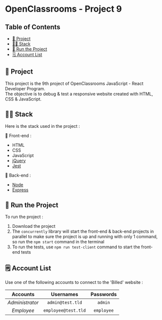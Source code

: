 # OpenClassrooms - Project 9

## Table of Contents

- [📖 Project](#-project)
- [🧑‍💻 Stack](#-stack)
- [🚀 Run the Project](#-run-the-project)
- [🗒️ Account List](#-account-list)

## 📖 Project

This project is the 9th project of OpenClassrooms JavaScript - React Developer Program.\
The objective is to debug & test a responsive website created with HTML, CSS & JavaScript.

## 🧑‍💻 Stack

Here is the stack used in the project :

🌅 Front-end :

- HTML
- CSS
- JavaScript
- [jQuery](https://jquery.com/)
- [Jest](https://jestjs.io/)

🌄 Back-end :

- [Node](https://nodejs.org/en)
- [Express](https://expressjs.com/)

## 🚀 Run the Project

To run the project :

1. Download the project
2. The `concurrently` library will start the front-end & back-end projects in parallel to make sure the project is up and running with only 1 command, so run the `npm start` command in the terminal
3. To run the tests, use `npm run test-client` command to start the front-end tests

## 🗒️ Account List

Use one of the following accounts to connect to the 'Billed' website :

|    Accounts     |      Usernames      | Passwords  |
| :-------------: | :-----------------: | :--------: |
| _Administrator_ |  `admin@test.tld`   |  `admin`   |
|   _Employee_    | `employee@test.tld` | `employee` |
